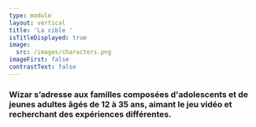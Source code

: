 ```yaml
---
type: module
layout: vertical
title: 'La cible '
isTitleDisplayed: true
image:
  src: /images/characters.png
imageFirst: false
contrastText: false
---
```

### Wizar s’adresse aux familles composées d'adolescents et de jeunes adultes âgés de 12 à 35 ans, aimant le jeu vidéo et recherchant des expériences différentes. 
